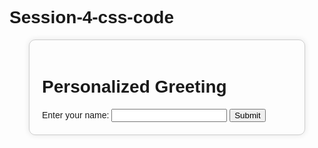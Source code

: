 # Session-4-css-code
<!DOCTYPE html>
<html lang="en">
<head>
    <meta charset="UTF-8">
    <meta name="viewport" content="width=device-width, initial-scale=1.0">
    <title>Personalized Greeting</title>
    <style>
        body {
            font-family: Arial, sans-serif;
        }
        .container {
            max-width: 400px;
            margin: 0 auto;
            padding: 20px;
            border: 1px solid #ccc;
            border-radius: 10px;
            box-shadow: 0 0 10px rgba(0, 0, 0, 0.1);
        }
        .greeting {
            margin-top: 20px;
            font-size: 18px;
            color: green;
        }
        .error {
            margin-top: 20px;
            font-size: 18px;
            color: red;
        }
    </style>
</head>
<body>

<div class="container">
    <h1>Personalized Greeting</h1>
    <label for="name">Enter your name:</label>
    <input type="text" id="name" name="name">
    <button onclick="displayGreeting()">Submit</button>
    <div id="message"></div>
</div>

<script>
    function displayGreeting() {
        var name = document.getElementById("name").value;
        var message = document.getElementById("message");
        message.innerHTML = "";  // Clear previous messages

        if (name.trim() === "") {
            message.innerHTML = "<span class='error'>Please enter your name.</span>";
        } else {
            message.innerHTML = "<span class='greeting'>Hello, " + name + "!</span>";
        }
    }
</script>

</body>
</html>
